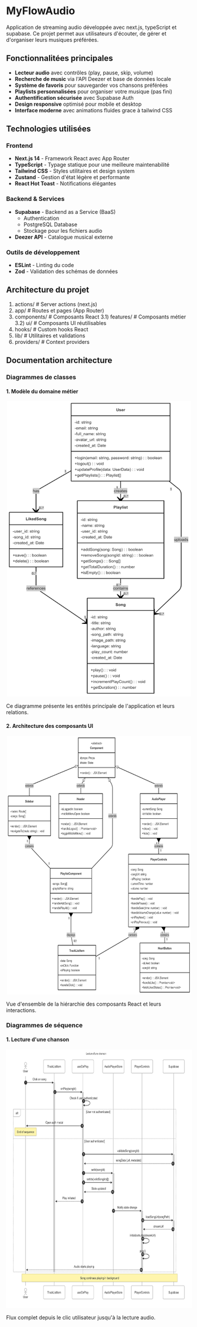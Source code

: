 #  MyFlowAudio

Application de streaming audio développée avec next.js, typeScript et supabase. Ce projet permet aux utilisateurs d'écouter, de gérer et d'organiser leurs musiques préférées. 

##  Fonctionnalitées principales

-  **Lecteur audio** avec contrôles (play, pause, skip, volume)
-  **Recherche de music** via l'API Deezer et base de données locale
-  **Système de favoris** pour sauvegarder vos chansons préférées
- **Playlists personnalisées** pour organiser votre musique (pas fini)
-  **Authentification sécurisée** avec Supabase Auth
-  **Design responsive** optimisé pour mobile et desktop 
-  **Interface moderne** avec animations fluides grace à tailwind CSS




##  Technologies utilisées

### Frontend
- **Next.js 14** - Framework React avec App Router
- **TypeScript** - Typage statique pour une meilleure maintenabilité
- **Tailwind CSS** - Styles utilitaires et design system
- **Zustand** - Gestion d'état légère et performante
- **React Hot Toast** - Notifications élégantes

### Backend & Services
- **Supabase** - Backend as a Service (BaaS)
  - Authentication
  - PostgreSQL Database
  - Stockage pour les fichiers audio
- **Deezer API** - Catalogue musical externe

### Outils de développement
- **ESLint** - Linting du code
- **Zod** - Validation des schémas de données


##  Architecture du projet


1) actions/          # Server actions (next.js)
2) app/             # Routes et pages (App Router)
3) components/      # Composants React
3.1) features/    # Composants métier
3.2) ui/         # Composants UI réutilisables
4) hooks/          # Custom hooks React
5) lib/            # Utilitaires et validations
6) providers/          # Context providers



## Documentation architecture

### Diagrammes de classes

#### 1. Modèle du domaine métier

<p align="center">
  <img src="images/1_metier.png" width="500" height="800">

</p>


Ce diagramme présente les entités principale de l'application et leurs relations.










#### 2. Architecture des composants UI



<p align="center">
  <img src="images/2_composants_UI.png" width="500" height="700">

</p>

Vue d'ensemble de la hiérarchie des composants React et leurs interactions.




### Diagrammes de séquence



#### 1. Lecture d'une chanson


<p align="center">
  <img src="images/3_lecture_chanson.png" width="600" height="700">

</p>


Flux complet depuis le clic utilisateur jusqu'à la lecture audio.
















